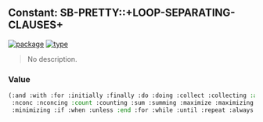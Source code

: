 ## Constant: SB-PRETTY::+LOOP-SEPARATING-CLAUSES+
[![package](https://img.shields.io/badge/Package-SB--PRETTY-5f9ea0.svg?style=social&colorA=999999)](../) [![type](https://img.shields.io/badge/Type-Constant-5f9ea0.svg?style=social&colorA=999999)](../#constant) 

> No description.

### Value
```cl
(:and :with :for :initially :finally :do :doing :collect :collecting :append :appending
 :nconc :nconcing :count :counting :sum :summing :maximize :maximizing :minimize
 :minimizing :if :when :unless :end :for :while :until :repeat :always :never :thereis)
```
